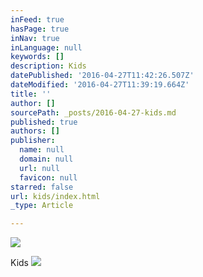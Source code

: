 ```yaml
---
inFeed: true
hasPage: true
inNav: true
inLanguage: null
keywords: []
description: Kids
datePublished: '2016-04-27T11:42:26.507Z'
dateModified: '2016-04-27T11:39:19.664Z'
title: ''
author: []
sourcePath: _posts/2016-04-27-kids.md
published: true
authors: []
publisher:
  name: null
  domain: null
  url: null
  favicon: null
starred: false
url: kids/index.html
_type: Article

---
```

![](https://the-grid-user-content.s3-us-west-2.amazonaws.com/40fa0b97-56d7-4294-9c5d-46d6bfa03da0.jpg)

Kids
![](https://the-grid-user-content.s3-us-west-2.amazonaws.com/f681850a-be3b-4ff5-b52a-f5c44a2bd26e.jpg)